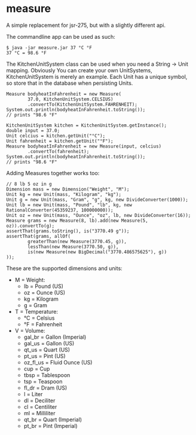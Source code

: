 measure
=============

A simple replacement for jsr-275, but with a slightly different api.

The commandline app can be used as such:

    $ java -jar measure.jar 37 °C °F
    37 °C = 98.6 °F

The KitchenUnitSystem class can be used when you need a String -> Unit mapping.
Obviously You can create your own UnitSystems, KitchenUnitSystem is merely an example.
Each Unit has a unique symbol, so store that in the database when persisting Units.

    Measure bodyheatInFahrenheit = new Measure(
            37.0, KitchenUnitSystem.CELSIUS)
            .convertTo(KitchenUnitSystem.FAHRENHEIT);
    System.out.println(bodyheatInFahrenheit.toString());
    // prints "98.6 °F"

    KitchenUnitSystem kitchen = KitchenUnitSystem.getInstance();
    double input = 37.0;
    Unit celcius = kitchen.getUnit("°C");
    Unit fahrenheit = kitchen.getUnit("°F");
    Measure bodyheatInFahrenheit = new Measure(input, celcius)
            .convertTo(fahrenheit);
    System.out.println(bodyheatInFahrenheit.toString());
    // prints "98.6 °F"

Adding Measures together works too:

    // 8 lb 5 oz in g
    Dimension mass = new Dimension("Weight", "M");
    Unit kg = new Unit(mass, "Kilogram", "kg");
    Unit g = new Unit(mass, "Gram", "g", kg, new DivideConverter(1000));
    Unit lb = new Unit(mass, "Pound", "lb", kg, new RationalConverter(45359237, 100000000));
    Unit oz = new Unit(mass, "Ounce", "oz", lb, new DivideConverter(16));
    Measure grams = new Measure(8, lb).add(new Measure(5, oz)).convertTo(g);
    assertThat(grams.toString(), is("3770.49 g"));
    assertThat(grams, allOf(
            greaterThan(new Measure(3770.45, g)),
            lessThan(new Measure(3770.50, g)),
            is(new Measure(new BigDecimal("3770.486575625"), g))
    ));

These are the supported dimensions and units:

 * M = Weight:
    * lb = Pound (US)
    * oz = Ounce (US)
    * kg = Kilogram
    * g = Gram
 * T = Temperature:
    * °C = Celsius
    * °F = Fahrenheit
 * V = Volume:
    * gal_br = Gallon (Imperial)
    * gal_us = Gallon (US)
    * qt_us = Quart (US)
    * pt_us = Pint (US)
    * oz_fl_us = Fluid Ounce (US)
    * cup = Cup
    * tbsp = Tablespoon
    * tsp = Teaspoon
    * fl_dr = Dram (US)
    * l = Liter
    * dl = Deciliter
    * cl = Centiliter
    * ml = Milliliter
    * qt_br = Quart (Imperial)
    * pt_br = Pint (Imperial)
